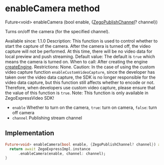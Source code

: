 


# enableCamera method








Future&lt;void> enableCamera
(bool enable, {[ZegoPublishChannel](../../zego_uikit_prebuilt_live_audio_room/ZegoPublishChannel.md)? channel})





<p>Turns on/off the camera (for the specified channel).</p>
<p>Available since: 1.1.0
Description: This function is used to control whether to start the capture of the camera. After the camera is turned off, the video capture will not be performed. At this time, there will be no video data for local preview and push streaming.
Default value: The default is <code>true</code> which means the camera is turned on.
When to call: After creating the engine <a class="deprecated" href="../../zego_uikit_prebuilt_live_audio_room/ZegoExpressEngine/createEngine.md">createEngine</a>.
Restrictions: None.
Caution: In the case of using the custom video capture function <code>enableCustomVideoCapture</code>, since the developer has taken over the video data capture, the SDK is no longer responsible for the video data capture, but this function still affects whether to encode or not. Therefore, when developers use custom video capture, please ensure that the value of this function is <code>true</code>.
Note: This function is only available in ZegoExpressVideo SDK!</p>
<ul>
<li><code>enable</code> Whether to turn on the camera, <code>true</code>: turn on camera, <code>false</code>: turn off camera</li>
<li><code>channel</code> Publishing stream channel</li>
</ul>



## Implementation

```dart
Future<void> enableCamera(bool enable, {ZegoPublishChannel? channel}) async {
  return await ZegoExpressImpl.instance
      .enableCamera(enable, channel: channel);
}
```







